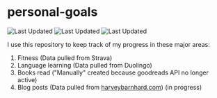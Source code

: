 # personal-goals
![Last Updated](https://img.shields.io/date/1625703937?color=FC4C02&label=Fitness%20Updated&logo=strava)
![Last Updated](https://img.shields.io/date/1625703937?color=7ac70c&label=Language%20Updated&logo=duolingo)
![Last Updated](https://img.shields.io/date/1625703937?color=e9e5cd&label=Books%20Updated&logo=goodreads)

I use this repository to keep track of my progress in these major areas:

1. Fitness (Data pulled from Strava)
2. Language learning (Data pulled from Duolingo)
3. Books read ("Manually" created because goodreads API no longer active)
4. Blog posts (Data pulled from [harveybarnhard.com](https://harveybarnhard.com)) (in progress)
